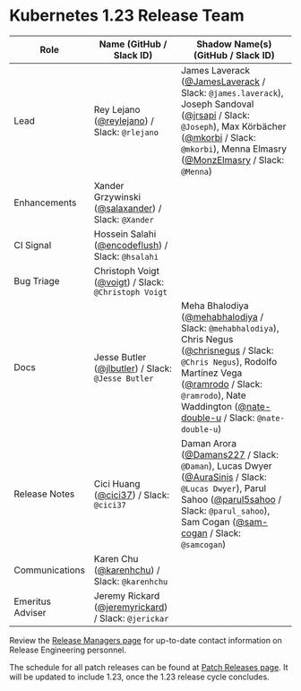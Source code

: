 # Kubernetes 1.23 Release Team

| **Role** | **Name** (**GitHub / Slack ID**) | **Shadow Name(s) (GitHub / Slack ID)** |
|----------|----------------------------------|----------------------------------------|
| Lead | Rey Lejano ([@reylejano](https://github.com/reylejano)) / Slack: `@rlejano` | James Laverack ([@JamesLaverack](https://github.com/JamesLaverack) / Slack: `@james.laverack`), Joseph Sandoval ([@jrsapi](https://github.com/jrsapi) / Slack: `@Joseph`), Max Körbächer ([@mkorbi](https://github.com/mkorbi) / Slack: `@mkorbi`), Menna Elmasry ([@MonzElmasry](https://github.com/MonzElmasry) / Slack: `@Menna`) |
| Enhancements | Xander Grzywinski ([@salaxander](https://github.com/salaxander)) / Slack: `@Xander` | |
| CI Signal | Hossein Salahi ([@encodeflush](https://github.com/encodeflush)) / Slack: `@hsalahi` | |
| Bug Triage | Christoph Voigt ([@voigt](https://github.com/voigt)) / Slack: `@Christoph Voigt` | |
| Docs | Jesse Butler ([@jlbutler](https://github.com/jlbutler)) / Slack: `@Jesse Butler` | Meha Bhalodiya ([@mehabhalodiya](https://github.com/mehabhalodiya) / Slack: `@mehabhalodiya`), Chris Negus ([@chrisnegus](https://github.com/chrisnegus) / Slack: `@Chris Negus`), Rodolfo Martínez Vega ([@ramrodo](https://github.com/ramrodo) / Slack: `@ramrodo`), Nate Waddington ([@nate-double-u](https://github.com/nate-double-u) / Slack: `@nate-double-u`) |
| Release Notes | Cici Huang ([@cici37](https://github.com/cici37)) / Slack: `@cici37` | Daman Arora ([@Damans227](https://github.com/Damans227) / Slack: `@Daman`), Lucas Dwyer ([@AuraSinis](https://github.com/AuraSinis) / Slack: `@Lucas Dwyer`), Parul Sahoo ([@parul5sahoo](https://github.com/parul5sahoo) / Slack: `@parul_sahoo`), Sam Cogan ([@sam-cogan](https://github.com/sam-cogan) / Slack: `@samcogan`) |
| Communications | Karen Chu ([@karenhchu](https://github.com/karenhchu)) / Slack: `@karenhchu` | |
| Emeritus Adviser | Jeremy Rickard ([@jeremyrickard](https://github.com/jeremyrickard)) / Slack: `@jerickar` | |

Review the [Release Managers page](/release-managers.md) for up-to-date contact information on Release Engineering personnel.

The schedule for all patch releases can be found at [Patch Releases page](/releases/patch-releases.md). It will be updated to include 1.23, once the 1.23 release cycle concludes.
